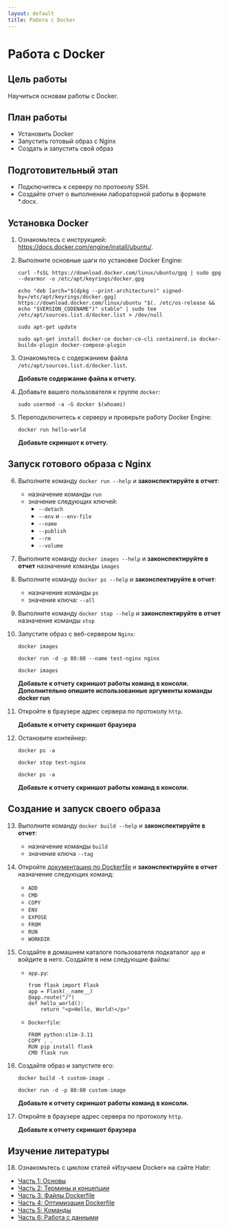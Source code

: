 ```yaml
---
layout: default
title: Работа с Docker
---
```


# Работа с Docker

## Цель работы

Научиться основам работы с Docker.

## План работы

- Установить Docker
- Запустить готовый образ с Nginx
- Создать и запустить свой образ

## Подготовительный этап

- Подключитесь к серверу по протоколу SSH.
- Создайте отчет о выполнении лабораторной работы в формате *.docx.

## Установка Docker

1. Ознакомьтесь с инструкцией: https://docs.docker.com/engine/install/ubuntu/.

2. Выполните основные шаги по установке Docker Engine:

   ```
   curl -fsSL https://download.docker.com/linux/ubuntu/gpg | sudo gpg --dearmor -o /etc/apt/keyrings/docker.gpg

   echo "deb [arch="$(dpkg --print-architecture)" signed-by=/etc/apt/keyrings/docker.gpg] https://download.docker.com/linux/ubuntu "$(. /etc/os-release && echo "$VERSION_CODENAME")" stable" | sudo tee /etc/apt/sources.list.d/docker.list > /dev/null

   sudo apt-get update
   
   sudo apt-get install docker-ce docker-ce-cli containerd.io docker-buildx-plugin docker-compose-plugin
   ```

3. Ознакомьтесь с содержанием файла `/etc/apt/sources.list.d/docker.list`.

   **Добавьте содержание файла к отчету.**

4. Добавьте вашего пользователя к группе `docker`:

   ```
   sudo usermod -a -G docker $(whoami)
   ```

5. Переподключитесь к серверу и проверьте работу Docker Engine:

   ```
   docker run hello-world
   ```

   **Добавьте скриншот к отчету.**

## Запуск готового образа с Nginx

6. Выполните команду `docker run --help` и **законспектируйте в отчет**:

   * назначение команды `run`
   * значение следующих ключей:
     - `--detach`
     - `--env` и `--env-file`
     - `--name`
     - `--publish`
     - `--rm`
     - `--volume`

7. Выполните команду `docker images --help` и **законспектируйте в отчет** назначение команды `images`

8. Выполните команду `docker ps --help` и **законспектируйте в отчет**:

   * назначение команды `ps`
   * значение ключа: `--all`

9. Выполните команду `docker stop --help` и **законспектируйте в отчет** назначение команды `stop`

10. Запустите образ с веб-сервером `Nginx`:

    ```
    docker images

    docker run -d -p 80:80 --name test-nginx nginx

    docker images
    ```

    **Добавьте к отчету скриншот работы команд в консоли. Дополнительно опишите использованные аргументы команды docker run**

11. Откройте в браузере адрес сервера по протоколу `http`.

    **Добавьте к отчету скриншот браузера**

12. Остановите контейнер:

    ```
    docker ps -a

    docker stop test-nginx

    docker ps -a
    ```

    **Добавьте к отчету скриншот работы команд в консоли.**

## Создание и запуск своего образа

13. Выполните команду `docker build --help` и **законспектируйте в отчет**:

    * назначение команды `build`
    * значение ключа `--tag`

14. Откройте [документацию по Dockerfile](https://docs.docker.com/engine/reference/builder/) и **законспектируйте в отчет** назначение следующих команд:

    * `ADD`
    * `CMD`
    * `COPY`
    * `ENV`
    * `EXPOSE`
    * `FROM`
    * `RUN`
    * `WORKDIR`

15. Создайте в домашнем каталоге пользователя подкаталог `app` и войдите в него. Создайте в нем следующие файлы:

    * `app.py`:

      ```
      from flask import Flask
      app = Flask(__name__)
      @app.route("/")
      def hello_world():
          return "<p>Hello, World!</p>"
      ```

    * `Dockerfile`:
      ```
      FROM python:slim-3.11
      COPY . .
      RUN pip install flask
      CMD flask run
      ```

16. Создайте образ и запустите его:

    ```
    docker build -t custom-image .

    docker run -d -p 80:80 custom-image
    ```

    **Добавьте к отчету скриншот работы команд в консоли.**

17. Откройте в браузере адрес сервера по протоколу `http`.

    **Добавьте к отчету скриншот браузера**

## Изучение литературы

18. Ознакомьтесь с циклом статей «Изучаем Docker» на сайте Habr:

* [Часть 1: Основы](https://habr.com/ru/companies/ruvds/articles/438796/)
* [Часть 2: Термины и концепции](https://habr.com/ru/companies/ruvds/articles/439978/)
* [Часть 3: Файлы Dockerfile](https://habr.com/ru/companies/ruvds/articles/439980/)
* [Часть 4: Оптимизация Dockerfile](https://habr.com/ru/companies/ruvds/articles/440658/)
* [Часть 5: Команды](https://habr.com/ru/companies/ruvds/articles/440660/)
* [Часть 6: Работа с данными](https://habr.com/ru/companies/ruvds/articles/441574/)
